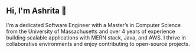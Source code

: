 ## Hi, I'm Ashrita 👋
I'm a dedicated Software Engineer with a Master’s in Computer Science from the University of Massachusetts and over 4 years of experience building scalable applications with MERN stack, Java, and AWS. I thrive in collaborative environments and enjoy contributing to open-source projects.
